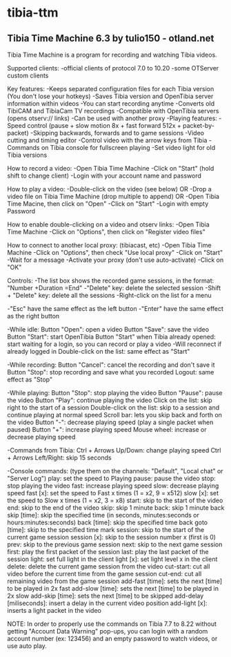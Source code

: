 # tibia-ttm
Tibia Time Machine 6.3
by tulio150 - otland.net
------------------------

Tibia Time Machine is a program for recording and watching Tibia videos.

Supported clients:
-official clients of protocol 7.0 to 10.20
-some OTServer custom clients

Key features:
-Keeps separated configuration files for each Tibia version (You don't lose your hotkeys)
-Saves Tibia version and OpenTibia server information within videos
-You can start recording anytime
-Converts old TibiCAM and TibiaCam TV recordings
-Compatible with OpenTibia servers (opens otserv:// links)
-Can be used with another proxy
-Playing features:
	-Speed control (pause + slow motion 8x + fast forward 512x + packet-by-packet)
	-Skipping backwards, forwards and to game sessions
	-Video cutting and timing editor
	-Control video with the arrow keys from Tibia
	-Commands on Tibia console for fullscreen playing
	-Set video light for old Tibia versions

How to record a video:
-Open Tibia Time Machine
-Click on "Start" (hold shift to change client)
-Login with your account name and password

How to play a video:
-Double-click on the video (see below)
OR
-Drop a video file on Tibia Time Machine (drop multiple to append)
OR
-Open Tibia Time Macine, then click on "Open"
-Click on "Start"
-Login with empty Password

How to enable double-clicking on a video and otserv links:
-Open Tibia Time Machine
-Click on "Options", then click on "Register video files"

How to connect to another local proxy: (tibiacast, etc)
-Open Tibia Time Machine
-Click on "Options", then check "Use local proxy"
-Click on "Start"
-Wait for a message
-Activate your proxy (don't use auto-activate)
-Click on "OK"

Controls:
-The list box shows the recorded game sessions, in the format: "Number +Duration =End"
-"Delete" key: delete the selected session
-Shift + "Delete" key: delete all the sessions
-Right-click on the list for a menu

-"Esc" have the same effect as the left button
-"Enter" have the same effect as the right button

-While idle:
Button "Open": open a video
Button "Save": save the video
Button "Start": start OpenTibia
Button "Start" when Tibia already opened: start waiting for a login, so you can record or play a video
	-Will reconnect if already logged in
Double-click on the list: same effect as "Start"

-While recording:
Button "Cancel": cancel the recording and don't save it
Button "Stop": stop recording and save what you recorded
Logout: same effect as "Stop"

-While playing:
Button "Stop": stop playing the video
Button "Pause": pause the video
Button "Play": continue playing the video
Click on the list: skip right to the start of a session
Double-click on the list: skip to a session and continue playing at normal speed
Scroll bar: lets you skip back and forth on the video
Button "-": decrease playing speed (play a single packet when paused)
Button "+": increase playing speed
Mouse wheel: increase or decrease playing speed

-Commands from Tibia:
Ctrl + Arrows Up/Down: change playing speed
Ctrl + Arrows Left/Right: skip 15 seconds

-Console commands: (type them on the channels: "Default", "Local chat" or "Server Log")
play: set the speed to Playing
pause: pause the video
stop: stop playing the video
fast: increase playing speed
slow: decrease playing speed
fast [x]: set the speed to Fast x times (1 = x2, 9 = x512)
slow [x]: set the speed to Slow x times (1 = x2, 3 = x8)
start: skip to the start of the video
end: skip to the end of the video
skip: skip 1 minute
back: skip 1 minute back
skip [time]: skip the specified time (in seconds, minutes:seconds or hours:minutes:seconds)
back [time]: skip the specified time back
goto [time]: skip to the specified time mark
session: skip to the start of the current game session
session [x]: skip to the session number x (first is 0)
prev: skip to the previous game session
next: skip to the next game session
first: play the first packet of the session
last: play the last packet of the session
light: set full light in the client
light [x]: set light level x in the client
delete: delete the current game session from the video
cut-start: cut all video before the current time from the game session
cut-end: cut all remaining video from the game session
add-fast [time]: sets the next [time] to be played in 2x fast
add-slow [time]: sets the next [time] to be played in 2x slow
add-skip [time]: sets the next [time] to be skipped
add-delay [miliseconds]: insert a delay in the current video position
add-light [x]: inserts a light packet in the video

NOTE: In order to properly use the commands on Tibia 7.7 to 8.22 without getting "Account Data Warning" pop-ups, you can login with a random account number (ex: 123456) and an empty password to watch videos, or use auto play.